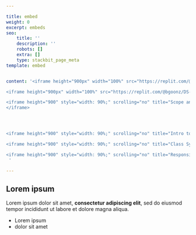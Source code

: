 ```yaml
---

title: embed
weight: 0
excerpt: embeds
seo:
    title: ''
    description: ''
    robots: []
    extra: []
    type: stackbit_page_meta
template: embed


content: '<iframe height="900px" width="100%" src="https://replit.com/@bgoonz/live-examples-1?lite=true" scrolling="yes" frameborder="no" allowtransparency="true" allowfullscreen="true" sandbox="allow-forms allow-pointer-lock allow-popups allow-same-origin allow-scripts allow-modals"></iframe>

<iframe height="900px" width="100%" src="https://replit.com/@bgoonz/DS-ALGO-OFFICIAL?lite=true" scrolling="yes" frameborder="no" allowtransparency="true" allowfullscreen="true" sandbox="allow-forms allow-pointer-lock allow-popups allow-same-origin allow-scripts allow-modals"></iframe>

<iframe height="900" style="width: 90%;" scrolling="no" title="Scope and Closures" src="https://codepen.io/BritHemming/embed/WNRgKVY?height=265&amp;theme-id=dark&amp;default-tab=js,result" frameborder="no" loading="lazy" allowtransparency="true" allowfullscreen="true">
</iframe>




<iframe height="900" style="width: 90%;" scrolling="no" title="Intro to Arrays" src="https://codepen.io/bgoonz/embed/qBRKxVW?height=265&amp;theme-id=dark&amp;default-tab=js,result" frameborder="no" loading="lazy" allowtransparency="true" allowfullscreen="true"></iframe>

<iframe height="900" style="width: 90%;" scrolling="no" title="Class Syntax - web43" src="https://codepen.io/bgoonz/embed/ZELVZXV?height=265&amp;theme-id=dark&amp;default-tab=js,result" frameborder="no" loading="lazy" allowtransparency="true" allowfullscreen="true"></iframe>

<iframe height="900" style="width: 90%;" scrolling="no" title="Responsive Design" src="https://codepen.io/bgoonz/embed/RwKJQjR?height=265&amp;theme-id=dark&amp;default-tab=css,result" frameborder="no" loading="lazy" allowtransparency="true" allowfullscreen="true"></iframe>
 '

---
```

## Lorem ipsum

Lorem ipsum dolor sit amet, **consectetur adipiscing elit**, sed do eiusmod tempor incididunt ut labore et dolore magna aliqua.

- Lorem ipsum
- dolor sit amet
